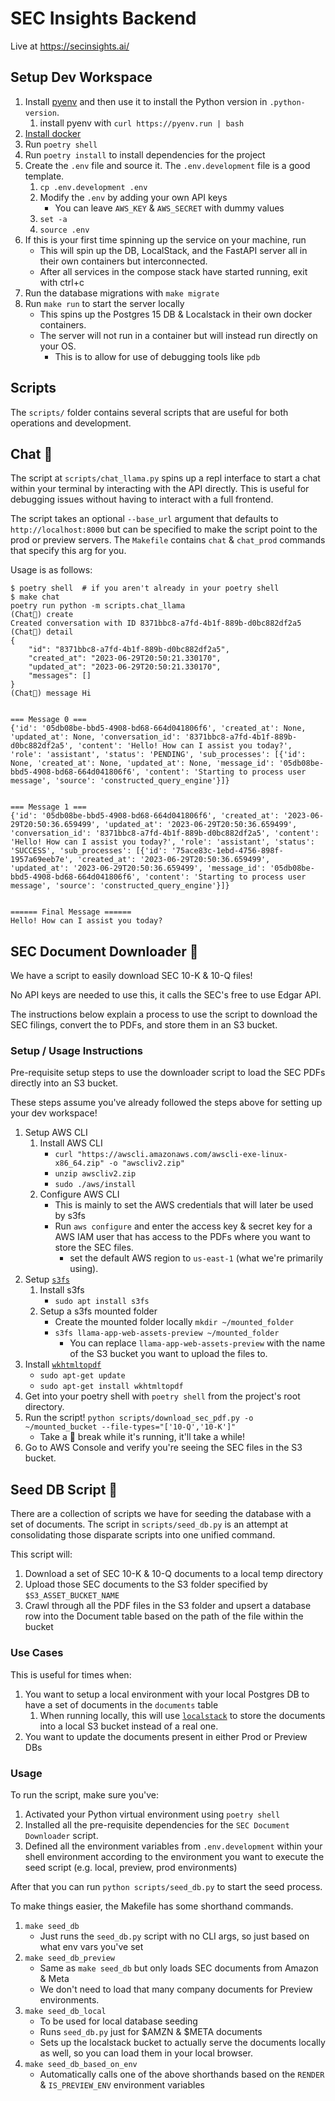 # SEC Insights Backend
Live at https://secinsights.ai/
## Setup Dev Workspace
1. Install [pyenv](https://github.com/pyenv/pyenv#automatic-installer) and then use it to install the Python version in `.python-version`.
    1. install pyenv with `curl https://pyenv.run | bash`
1. [Install docker](https://docs.docker.com/engine/install/)
1. Run `poetry shell`
1. Run `poetry install` to install dependencies for the project
1. Create the `.env` file and source it. The `.env.development` file is a good template.
    1. `cp .env.development .env`
    1. Modify the `.env` by adding your own API keys
        - You can leave `AWS_KEY` & `AWS_SECRET` with dummy values
    1. `set -a`
    1. `source .env`
1. If this is your first time spinning up the service on your machine, run `
`
    - This will spin up the DB, LocalStack, and the FastAPI server all in their own containers but interconnected.
    - After all services in the compose stack have started running, exit with ctrl+c
1. Run the database migrations with `make migrate`
1. Run `make run` to start the server locally
    - This spins up the Postgres 15 DB & Localstack in their own docker containers.
    - The server will not run in a container but will instead run directly on your OS.
        - This is to allow for use of debugging tools like `pdb`

## Scripts
The `scripts/` folder contains several scripts that are useful for both operations and development.

## Chat 🦙
The script at `scripts/chat_llama.py` spins up a repl interface to start a chat within your terminal by interacting with the API directly. This is useful for debugging issues without having to interact with a full frontend.

The script takes an optional `--base_url` argument that defaults to `http://localhost:8000` but can be specified to make the script point to the prod or preview servers. The `Makefile` contains `chat` & `chat_prod` commands that specify this arg for you.

Usage is as follows:

```
$ poetry shell  # if you aren't already in your poetry shell
$ make chat
poetry run python -m scripts.chat_llama
(Chat🦙) create
Created conversation with ID 8371bbc8-a7fd-4b1f-889b-d0bc882df2a5
(Chat🦙) detail
{
    "id": "8371bbc8-a7fd-4b1f-889b-d0bc882df2a5",
    "created_at": "2023-06-29T20:50:21.330170",
    "updated_at": "2023-06-29T20:50:21.330170",
    "messages": []
}
(Chat🦙) message Hi


=== Message 0 ===
{'id': '05db08be-bbd5-4908-bd68-664d041806f6', 'created_at': None, 'updated_at': None, 'conversation_id': '8371bbc8-a7fd-4b1f-889b-d0bc882df2a5', 'content': 'Hello! How can I assist you today?', 'role': 'assistant', 'status': 'PENDING', 'sub_processes': [{'id': None, 'created_at': None, 'updated_at': None, 'message_id': '05db08be-bbd5-4908-bd68-664d041806f6', 'content': 'Starting to process user message', 'source': 'constructed_query_engine'}]}


=== Message 1 ===
{'id': '05db08be-bbd5-4908-bd68-664d041806f6', 'created_at': '2023-06-29T20:50:36.659499', 'updated_at': '2023-06-29T20:50:36.659499', 'conversation_id': '8371bbc8-a7fd-4b1f-889b-d0bc882df2a5', 'content': 'Hello! How can I assist you today?', 'role': 'assistant', 'status': 'SUCCESS', 'sub_processes': [{'id': '75ace83c-1ebd-4756-898f-1957a69eeb7e', 'created_at': '2023-06-29T20:50:36.659499', 'updated_at': '2023-06-29T20:50:36.659499', 'message_id': '05db08be-bbd5-4908-bd68-664d041806f6', 'content': 'Starting to process user message', 'source': 'constructed_query_engine'}]}


====== Final Message ======
Hello! How can I assist you today?
```

## SEC Document Downloader 📃
We have a script to easily download SEC 10-K & 10-Q files!

No API keys are needed to use this, it calls the SEC's free to use Edgar API.

The instructions below explain a process to use the script to download the SEC filings, convert the to PDFs, and store them in an S3 bucket.

### Setup / Usage Instructions
Pre-requisite setup steps to use the downloader script to load the SEC PDFs directly into an S3 bucket.

These steps assume you've already followed the steps above for setting up your dev workspace!

1. Setup AWS CLI
    1. Install AWS CLI
        - `curl "https://awscli.amazonaws.com/awscli-exe-linux-x86_64.zip" -o "awscliv2.zip"`
        - `unzip awscliv2.zip`
        - `sudo ./aws/install`
    1. Configure AWS CLI
        - This is mainly to set the AWS credentials that will later be used by s3fs
        - Run `aws configure` and enter the access key & secret key for a AWS IAM user that has access to the PDFs where you want to store the SEC files.
            - set the default AWS region to `us-east-1` (what we're primarily using).
1. Setup [`s3fs`](https://github.com/s3fs-fuse/s3fs-fuse)
    1. Install s3fs
        - `sudo apt install s3fs`
    1. Setup a s3fs mounted folder
        - Create the mounted folder locally `mkdir ~/mounted_folder`
        - `s3fs llama-app-web-assets-preview ~/mounted_folder`
            - You can replace `llama-app-web-assets-preview` with the name of the S3 bucket you want to upload the files to.
1. Install [`wkhtmltopdf`](https://wkhtmltopdf.org/)
    - `sudo apt-get update`
    - `sudo apt-get install wkhtmltopdf`
1. Get into your poetry shell with `poetry shell` from the project's root directory.
1. Run the script! `python scripts/download_sec_pdf.py -o ~/mounted_bucket --file-types="['10-Q','10-K']"`
    - Take a 🚽 break while it's running, it'll take a while!
1. Go to AWS Console and verify you're seeing the SEC files in the S3 bucket.

## Seed DB Script 🌱
There are a collection of scripts we have for seeding the database with a set of documents.
The script in `scripts/seed_db.py` is an attempt at consolidating those disparate scripts into one unified command.

This script will:
1. Download a set of SEC 10-K & 10-Q documents to a local temp directory
1. Upload those SEC documents to the S3 folder specified by `$S3_ASSET_BUCKET_NAME`
1. Crawl through all the PDF files in the S3 folder and upsert a database row into the Document table based on the path of the file within the bucket

### Use Cases
This is useful for times when:
1. You want to setup a local environment with your local Postgres DB to have a set of documents in the `documents` table
    1. When running locally, this will use [`localstack`](https://localstack.cloud/) to store the documents into a local S3 bucket instead of a real one.
1. You want to update the documents present in either Prod or Preview DBs

### Usage
To run the script, make sure you've:
1. Activated your Python virtual environment using `poetry shell`
1. Installed all the pre-requisite dependencies for the `SEC Document Downloader` script.
1. Defined all the environment variables from `.env.development` within your shell environment according to the environment you want to execute the seed script (e.g. local, preview, prod environments)

After that you can run `python scripts/seed_db.py` to start the seed process.

To make things easier, the Makefile has some shorthand commands.
1. `make seed_db`
    - Just runs the `seed_db.py` script with no CLI args, so just based on what env vars you've set
1. `make seed_db_preview`
    - Same as `make seed_db` but only loads SEC documents from Amazon & Meta
    - We don't need to load that many company documents for Preview environments.
1. `make seed_db_local`
    - To be used for local database seeding
    - Runs `seed_db.py` just for $AMZN & $META documents
    - Sets up the localstack bucket to actually serve the documents locally as well, so you can load them in your local browser.
1. `make seed_db_based_on_env`
    - Automatically calls one of the above shorthands based on the `RENDER` & `IS_PREVIEW_ENV` environment variables

